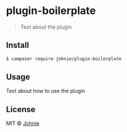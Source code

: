 # plugin-boilerplate

> Text about the plugin

## Install

```sh
$ composer require johnie/plugin-boilerplate
```

## Usage

Text about how to use the plugin

## License

MIT © [Johnie](http://johnie.se)
